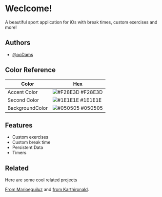 
# Weclcome!

A beautiful sport application for iOs with break times, custom exercises and more!


## Authors

- [@ooDams](https://github.com/ooDams)

## Color Reference

| Color             | Hex                                                                |
| ----------------- | ------------------------------------------------------------------ |
| Accent Color | ![#F28E3D](https://via.placeholder.com/10/F28E3D?text=+) #F28E3D |
| Second Color | ![#1E1E1E](https://via.placeholder.com/10/1E1E1E?text=+) #1E1E1E |
| BackgroundColor | ![#050505](https://via.placeholder.com/10/050505?text=+) #050505 |



## Features

- Custom exercises
- Custom break time
- Persistent Data
- Timers


## Related

Here are some cool related projects

[From Marioeguiluz](https://github.com/marioeguiluz/swiftui-widgets-fitness/tree/wip)
and
[from Karthironald](https://github.com/karthironald/BodyProgress).

